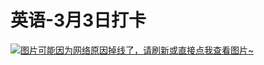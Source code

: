 # 英语-3月3日打卡

[![图片可能因为网络原因掉线了，请刷新或直接点我查看图片~](https://cdn.jsdelivr.net/gh/ylsislove/image-home/test/20210303235527.jpg)](https://cdn.jsdelivr.net/gh/ylsislove/image-home/test/20210303235527.jpg)
